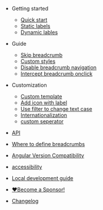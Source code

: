 - Getting started

  - [Quick start](quickstart.md)
  - [Static labels](static-breadcrumb.md)
  - [Dynamic lables](dynamic-breadcrumb.md)

- Guide

  - [Skip breadcrumb](skip-breadcrumb.md)
  - [Custom styles](custom-styles.md)
  - [Disable breadcrumb navigation](disable-breadcrumb-navigation.md)
  - [Intercept breadcrumb onclick](intercept-breadcrumb-onclick.md)

- Customization

  - [Custom template](custom-template.md)
  - [Add icon with label](add-icon-with-label.md)
  - [Use filter to change text case](use-filter.md)
  - [Internationalization](internationalization.md)
  - [custom seperator](custom-separator.md)

- [API](api.md)
- [Where to define breadcrumbs](where-to-define-breadcrumbs.md)
- [Angular Version Compatibility](angular-version-compatibility.md)
- [accessibility](accessibility.md)
- [Local development guide](local-development-guide.md)
- [❤️Become a Sponsor!](http://paypal.me/udayvunnam)
- [Changelog](https://github.com/udayvunnam/xng-breadcrumb/blob/main/CHANGELOG.md)
